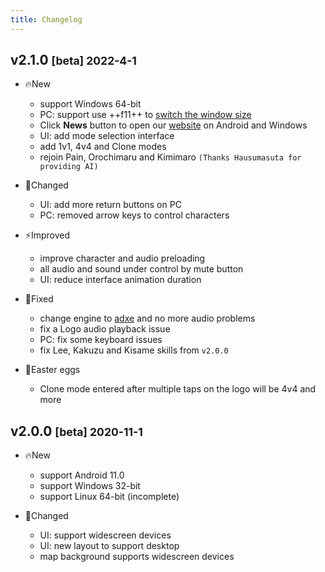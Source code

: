 ```yaml
---
title: Changelog
---
```


## v2.1.0 <small>[beta] 2022-4-1</small>

- 🔥New
    - support Windows 64-bit
    - PC: support use ++f11++ to [switch the window size](../game-guides/platform/pc/index.md#special_feature)
    - Click **News** button to open our [website](https://game.naruto.re) on Android and Windows
    - UI: add mode selection interface
    - add 1v1, 4v4 and Clone modes
    - rejoin Pain, Orochimaru and Kimimaro `(Thanks Hausumasuta for providing AI)`

- 🚀Changed
    - UI: add more return buttons on PC
    - PC: removed arrow keys to control characters

- ⚡️Improved
    - improve character and audio preloading
    - all audio and sound under control by mute button
    - UI: reduce interface animation duration

- 🐞Fixed
    - change engine to [adxe](https://github.com/adxeproject/adxe) and no more audio problems
    - fix a Logo audio playback issue
    - PC: fix some keyboard issues
    - fix Lee, Kakuzu and Kisame skills from `v2.0.0`

- 🎉Easter eggs
    - Clone mode entered after multiple taps on the logo will be 4v4 and more


## v2.0.0 <small>[beta] 2020-11-1</small>

- 🔥New
    - support Android 11.0
    - support Windows 32-bit
    - support Linux 64-bit (incomplete)

- 🚀Changed
    - UI: support widescreen devices
    - UI: new layout to support desktop
    - map background supports widescreen devices
